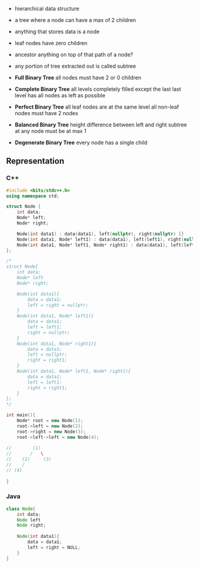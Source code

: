- hierarchical data structure

- a tree where a node can have a max of 2 children
- anything that stores data is a node
- leaf nodes have zero children
- ancestor
	  anything on top of that path of a node?
- any portion of tree extracted out is called subtree

- **Full Binary Tree** 
	  all nodes must have 2 or 0 children

- **Complete Binary Tree**
	  all levels completely filled except the last
	  last level has all nodes as left as possible

- **Perfect Binary Tree**
	  all leaf nodes are at the same level
	  all non-leaf nodes must have 2 nodes

- **Balanced Binary Tree**
	  height difference between left and right subtree at any node must be at max 1

- **Degenerate Binary Tree** 
	  every node has a single child

## Representation 
### C++
```cpp
#include <bits/stdc++.h>
using namespace std;

struct Node {
    int data;
    Node* left;
    Node* right;

    Node(int data1) : data(data1), left(nullptr), right(nullptr) {}
    Node(int data1, Node* left1) : data(data1), left(left1), right(nullptr) {}
    Node(int data1, Node* left1, Node* right1) : data(data1), left(left1), right(right1) {}
};

/*
struct Node{
	int data;
	Node* left
	Node* right;

	Node(int data1){
		data = data1;
		left = right = nullptr;
	}
	Node(int data1, Node* left1){
		data = data1;
		left = left1;
		right = nullptr;
	}
	Node(int data1, Node* right1){
		data = data1;
		left = nullptr;
		right = right1;
	}
	Node(int data1, Node* left1, Node* right1){
		data = data1;
		left = left1;
		right = right1;
	}
};
*/

int main(){
	Node* root = new Node(1);
	root->left = new Node(2);
	root->right = new Node(3);
	root->left->left = new Node(4);
	
//        (1)
//		 /   \
//	  (2)     (3)
//	  /
// (4)
  
}
```
### Java
```java
class Node{
	int data;
	Node left
	Node right;
	
	Node(int data1){
		data = data1;
		left = right = NULL;
	}
}
```